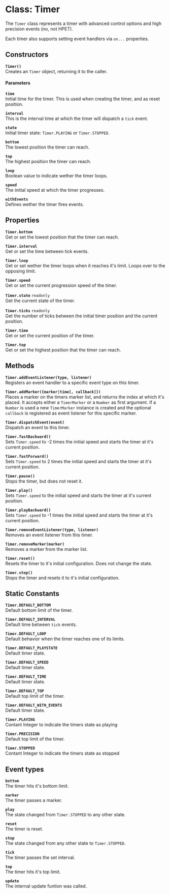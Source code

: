 # Class: Timer
The `Timer` class represents a timer with advanced control options and high precision events (no, not HPET).

Each timer also supports setting event handlers via `on...` properties.

## Constructors
**`Timer()`**  
Creates an `Timer` object, returning it to the caller.

#### Parameters
**`time`**  
Initial time for the timer. This is used when creating the timer, and as reset position.

**`interval`**  
This is the interval time at which the timer will dispatch a `tick` event.

**`state`**  
Initial timer state: `Timer.PLAYING` or `Timer.STOPPED`.

**`bottom`**  
The lowest position the timer can reach.

**`top`**  
The highest position the timer can reach.

**`loop`**  
Boolean value to indicate wether the timer loops.

**`speed`**  
The initial speed at which the timer progresses.

**`withEvents`**  
Defines wether the timer fires events.

## Properties
**`Timer.bottom`**  
Get or set the lowest position that the timer can reach.

**`Timer.interval`**  
Get or set the time between tick events.

**`Timer.loop`**  
Get or set wether the timer loops when it reaches it's limit. Loops over to the opposing limit.

**`Timer.speed`**  
Get or set the current progression speed of the timer.

**`Timer.state`** `readonly`  
Get the current state of the timer.

**`Timer.ticks`** `readonly`  
Get the number of ticks between the initial timer position and the current position.

**`Timer.time`**  
Get or set the current position of the timer.

**`Timer.top`**  
Get or set the highest position that the timer can reach.

## Methods
**`Timer.addEventListener(type, listener)`**  
Registers an event handler to a specific event type on this timer.

**`Timer.addMarker({marker|time[, callback]})`**  
Places a marker on the timers marker list, and returns the index at which it's placed. It accepts either a `TimerMarker` or a `Number` as first argument. If a `Number` is used a new `TimerMarker` instance is created and the optional `callback` is registered as event listener for this specific marker.

**`Timer.dispatchEvent(event)`**  
Dispatch an event to this timer.

**`Timer.fastBackward()`**  
Sets `Timer.speed` to -2 times the initial speed and starts the timer at it's current position.

**`Timer.fastForward()`**  
Sets `Timer.speed` to 2 times the initial speed and starts the timer at it's current position.

**`Timer.pause()`**  
Stops the timer, but does not reset it.

**`Timer.play()`**  
Sets `Timer.speed` to the initial speed and starts the timer at it's current position.

**`Timer.playBackward()`**  
Sets `Timer.speed` to -1 times the initial speed and starts the timer at it's current position.

**`Timer.removeEventListener(type, listener)`**  
Removes an event listener from this timer.

**`Timer.removeMarker(marker)`**  
Removes a marker from the marker list.

**`Timer.reset()`**  
Resets the timer to it's initial configuration. Does not change the state.

**`Timer.stop()`**  
Stops the timer and resets it to it's initial configuration.

## Static Constants
**`Timer.DEFAULT_BOTTOM`**  
Default bottom limit of the timer.

**`Timer.DEFAULT_INTERVAL`**  
Default time between `tick` events.

**`Timer.DEFAULT_LOOP`**  
Default behavior when the timer reaches one of its limits.

**`Timer.DEFAULT_PLAYSTATE`**  
Default timer state.

**`Timer.DEFAULT_SPEED`**  
Default timer state.

**`Timer.DEFAULT_TIME`**  
Default timer state.

**`Timer.DEFAULT_TOP`**  
Default top limit of the timer.

**`Timer.DEFAULT_WITH_EVENTS`**  
Default timer state.

**`Timer.PLAYING`**  
Contant Integer to indicate the timers state as playing

**`Timer.PRECISION`**  
Default top limit of the timer.

**`Timer.STOPPED`**  
Contant Integer to indicate the timers state as stopped

## Event types
**`bottom`**  
The timer hits it's bottom limit.

**`narker`**  
The timer passes a marker.

**`play`**  
The state changed from `Timer.STOPPED` to any other state.

**`reset`**  
The timer is reset.

**`stop`**  
The state changed from any other state to `Timer.STOPPED`.

**`tick`**  
The timer passes the set interval.

**`top`**  
The timer hits it's top limit.

**`update`**  
The internal update funtion was called.










